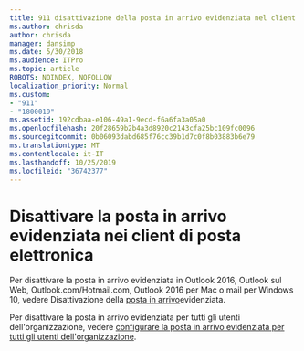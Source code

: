 ```yaml
---
title: 911 disattivazione della posta in arrivo evidenziata nel client
ms.author: chrisda
author: chrisda
manager: dansimp
ms.date: 5/30/2018
ms.audience: ITPro
ms.topic: article
ROBOTS: NOINDEX, NOFOLLOW
localization_priority: Normal
ms.custom:
- "911"
- "1800019"
ms.assetid: 192cdbaa-e106-49a1-9ecd-f6a6fa3a05a0
ms.openlocfilehash: 20f28659b2b4a3d8920c2143cfa25bc109fc0096
ms.sourcegitcommit: 0b06093dabd685f76cc39b1d7c0f8b03883b6e79
ms.translationtype: MT
ms.contentlocale: it-IT
ms.lasthandoff: 10/25/2019
ms.locfileid: "36742377"
---
```

# <a name="turn-off-focused-inbox-in-email-clients"></a>Disattivare la posta in arrivo evidenziata nei client di posta elettronica

Per disattivare la posta in arrivo evidenziata in Outlook 2016, Outlook sul Web, Outlook.com/Hotmail.com, Outlook 2016 per Mac o mail per Windows 10, vedere Disattivazione della [posta in arrivo](https://support.office.com/article/f714d94d-9e63-4217-9ccb-6cb2986aa1b2.aspx)evidenziata.

Per disattivare la posta in arrivo evidenziata per tutti gli utenti dell'organizzazione, vedere [configurare la posta in arrivo evidenziata per tutti gli utenti dell'organizzazione](https://docs.microsoft.com/office365/admin/setup/configure-focused-inbox).
